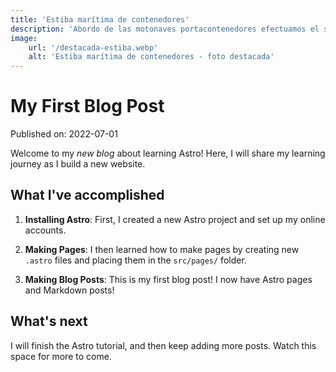 ```yaml
---
title: 'Estiba marítima de contenedores'
description: 'Abordo de las motonaves portacontenedores efectuamos el servicio de trinque y destrinque de los contenedores, conforme el Plan de Operaciones de cada barco. De esta forma apoyamos el descargue y cargue en forma segura y eficiente de los contenedores, asegurando la conservación de las unidades de carga, la motonave, la grúa y sus accesorios, así como las personas involucradas en desarrollo del servicio. '
image:
    url: '/destacada-estiba.webp'
    alt: 'Estiba marítima de contenedores - foto destacada'
---
```

# My First Blog Post

Published on: 2022-07-01

Welcome to my _new blog_ about learning Astro! Here, I will share my learning journey as I build a new website.

## What I've accomplished

1. **Installing Astro**: First, I created a new Astro project and set up my online accounts.

2. **Making Pages**: I then learned how to make pages by creating new `.astro` files and placing them in the `src/pages/` folder.

3. **Making Blog Posts**: This is my first blog post! I now have Astro pages and Markdown posts!

## What's next

I will finish the Astro tutorial, and then keep adding more posts. Watch this space for more to come.